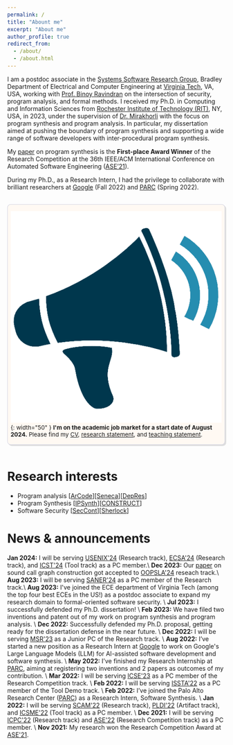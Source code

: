 ```yaml
---
permalink: /
title: "Abount me"
excerpt: "About me"
author_profile: true
redirect_from: 
  - /about/
  - /about.html
---
```


<style>
.kbd {
  font-size: 0.95em;
  padding: 0.1em 0.15em;
  border-radius: 0.2em;
  border: 1px solid #666;
  box-shadow: 0.15em 0.15em #aaa;
  background: white;
  text-decoration: none;
}
</style>

I am a postdoc associate in the [Systems Software Research Group](https://www.ssrg.ece.vt.edu/), Bradley Department of Electrical and Computer Engineering at [Virginia Tech](https://ece.vt.edu/), VA, USA, working with [Prof. Binoy Ravindran](https://binoyravindran.github.io/) on the intersection of security, program analysis, and formal methods. I received my Ph.D. in Computing and Information Sciences from [Rochester Institute of Technology (RIT)](https://rit.edu/), NY, USA, in 2023, under the supervision of [Dr. Mirakhorli](http://www.se.rit.edu/~mehdi/) with the focus on program synthesis and program analysis. In particular, my dissertation aimed at pushing the boundary of program synthesis and supporting a wide range of software developers with inter-procedural program synthesis.

My [paper](https://ieeexplore.ieee.org/document/9678705) on program synthesis is the **First-place Award Winner** of the Research Competition at the 36th IEEE/ACM International Conference on Automated Software Engineering ([ASE’21](https://conf.researchr.org/home/ase-2021)).

During my Ph.D., as a Research Intern, I had the privilege to collaborate with brilliant researchers at [Google](http://www.google.com) (Fall 2022) and [PARC](https://www.parc.com) (Spring 2022). 


 
<!-- ![Announcement](/assets/images/hiclipart_announcement.png){: width="50" } <b>I'm on the job market for the next academic year (2024-25) for an assistant professor postition.</b> Please find my [CV](/assets/docs/Ali_Shokri-CV-2024.pdf), [research statement](/assets/docs/Ali_Research_Statement.pdf), and [teaching statement](/assets/docs/Ali_Teaching_Statement.pdf). -->
<br />

<div style="font-size: 0.95em; padding: 0.1em 0.50em; border-radius: 0.6em; border: 1px solid #3853a436; box-shadow: 0.20em 0.20em #aaaaaa61; background: #fff9f3;" markdown="1">

![Announcement](/assets/images/hiclipart_announcement.png){: width="50" } <b>I'm on the academic job market for a start date of August 2024.</b> Please find my [CV](/assets/docs/Ali_Shokri-CV-2024.pdf), [research statement](/assets/docs/Ali_Research_Statement.pdf), and [teaching statement](/assets/docs/Ali_Teaching_Statement.pdf).
</div>

<br />

# Research interests

- Program analysis \[[ArCode](https://ieeexplore.ieee.org/iel7/9426689/9426711/09426773.pdf)\]\[[Seneca](https://arxiv.org/pdf/2311.00943)\]\[[DepRes](https://arxiv.org/pdf/2108.01165)\]
- Program Synthesis \[[IPSynth](https://ieeexplore.ieee.org/iel7/9678507/9678392/09678705.pdf)\]\[[CONSTRUCT](https://arxiv.org/pdf/2308.00250)\]
- Software Security \[[SecCont](https://arxiv.org/pdf/2307.05605)\]\[[Sherlock](https://ieeexplore.ieee.org/iel7/9307608/9307628/09307656.pdf)\]

# News & announcements
**Jan 2024:** I will be serving [USENIX'24](https://www.usenix.org/conference/usenixsecurity24) (Research track), [ECSA'24](https://conf.researchr.org/track/ecsa-2024/ecsa-2024-research-papers) (Research track), and [ICST'24](https://conf.researchr.org/track/icst-2024/icst-2024-testing-tool-demo#ICST-2024-Testing-Tools-and-Demonstration-Call-for-Papers) (Tool track) as a PC member.\\
**Dec 2023:** Our [paper](https://arxiv.org/ftp/arxiv/papers/2311/2311.00943.pdf) on sound call graph construction got accepted to [OOPSLA'24](https://2024.splashcon.org/track/splash-2024-oopsla#Call-for-Papers) reseach track.\\
**Aug 2023:** I will be serving [SANER'24](https://conf.researchr.org/track/saner-2024/saner-2024-papers) as a PC member of the Research track.\\
**Aug 2023:** I've joined the ECE department of Virginia Tech (among the top four best ECEs in the US!) as a postdoc associate to expand my research domain to formal-oriented software security.
\\
**Jul 2023:** I successfully defended my Ph.D. dissertation!
\\
**Feb 2023:** We have filed two inventions and patent out of my work on program synthesis and program analysis.
\\
**Dec 2022:** Successfully defended my Ph.D. proposal, getting ready for the dissertation defense in the near future.
\\
**Dec 2022:** I will be serving [MSR'23](https://conf.researchr.org/home/msr-2023) as a Junior PC of the Research track.
\\
**Aug 2022:** I’ve started a new position as a Research Intern at [Google](http://www.google.com/) to work on Google's Large Language Models (LLM) for AI-assisted software development and software synthesis.
\\
**May 2022:** I’ve finished my Research Internship at [PARC](https://www.parc.com/), aiming at registering two inventions and 2 papers as outcomes of my contribution.
\\
**Mar 2022:** I will be serving [ICSE'23](https://conf.researchr.org/track/icse-2023/icse-2023-SRC) as a PC member of the Research Competition track.
\\
**Feb 2022:** I will be serving [ISSTA'22](https://conf.researchr.org/track/issta-2022/issta-2022-tool-demonstrations) as a PC member of the Tool Demo track.
\\
**Feb 2022:** I’ve joined the Palo Alto Research Center ([PARC](https://www.parc.com/)) as a Research Intern, Software Synthesis.
\\
**Jan 2022:** I will be serving [SCAM'22](http://www.ieee-scam.org/2022/#cfpresearchtrack) (Research track), [PLDI'22](https://pldi22.sigplan.org/track/pldi-2022-PLDI-Research-Artifacts) (Artifact track), and [ICSME'22](https://cyprusconferences.org/icsme2022/tool-demo-track/) (Tool track) as a PC member.
\\
**Dec 2021:** I will be serving [ICPC'22](https://conf.researchr.org/track/icpc-2022/icpc-2022-research) (Research track) and [ASE'22](https://conf.researchr.org/track/ase-2022/ase-2022-student-research-competition) (Research Competition track) as a PC member.
\\
**Nov 2021:** My research won the Research Competition Award at [ASE'21](https://conf.researchr.org/track/ase-2021/ase-2021-student-research-competition).

